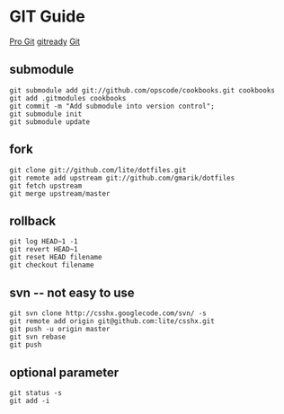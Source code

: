 GIT Guide
====

[Pro Git](http://progit.org/)
[gitready](http://gitready.com/)
[Git](http://ihower.tw/blog/archives/2591)

submodule
----

    git submodule add git://github.com/opscode/cookbooks.git cookbooks
    git add .gitmodules cookbooks
    git commit -m "Add submodule into version control";
    git submodule init
    git submodule update

fork
----

    git clone git://github.com/lite/dotfiles.git
    git remote add upstream git://github.com/gmarik/dotfiles
    git fetch upstream
    git merge upstream/master

rollback
----

    git log HEAD~1 -1 
    git revert HEAD~1
    git reset HEAD filename 
    git checkout filename 

svn -- not easy to use
----

    git svn clone http://csshx.googlecode.com/svn/ -s
    git remote add origin git@github.com:lite/csshx.git
    git push -u origin master
    git svn rebase
    git push
  
optional parameter
----

    git status -s
    git add -i
